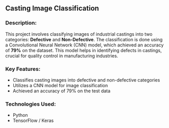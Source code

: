 
## **Casting Image Classification**

### Description:
This project involves classifying images of industrial castings into two categories: **Defective** and **Non-Defective**. The classification is done using a Convolutional Neural Network (CNN) model, which achieved an accuracy of **79%** on the dataset. This model helps in identifying defects in castings, crucial for quality control in manufacturing industries.

### Key Features:
- Classifies casting images into defective and non-defective categories
- Utilizes a CNN model for image classification
- Achieved an accuracy of 79% on the test data

### Technologies Used:
- Python
- TensorFlow / Keras
